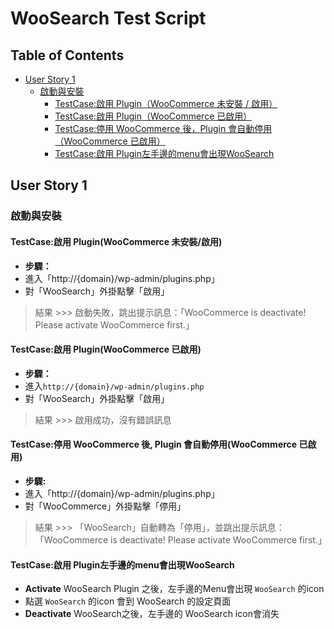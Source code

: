 # WooSearch Test Script

<!-- START doctoc generated TOC please keep comment here to allow auto update -->
<!-- DON'T EDIT THIS SECTION, INSTEAD RE-RUN doctoc TO UPDATE -->
## Table of Contents

- [User Story 1](#user-story-1)
  - [啟動與安裝](#啟動與安裝)
    - [TestCase:啟用 Plugin（WooCommerce 未安裝 / 啟用）](#testcase啟用-plugin（woocommerce-未安裝--啟用）)
    - [TestCase:啟用 Plugin（WooCommerce 已啟用）](#testcase啟用-plugin（woocommerce-已啟用）)
    - [TestCase:停用 WooCommerce 後，Plugin 會自動停用（WooCommerce 已啟用）](#testcase停用-woocommerce-後，plugin-會自動停用（woocommerce-已啟用）)
    - [TestCase:啟用 Plugin左手邊的menu會出現WooSearch](#testcase啟用-plugin左手邊的menu會出現woosearch)

<!-- END doctoc generated TOC please keep comment here to allow auto update -->
## User Story 1
### 啟動與安裝
#### TestCase:啟用 Plugin(WooCommerce 未安裝/啟用)
- **步驟：**
- 進入「http://{domain}/wp-admin/plugins.php」
- 對「WooSearch」外掛點擊「啟用」
> 結果 >>> 啟動失敗，跳出提示訊息：「WooCommerce is deactivate! Please activate WooCommerce first.」

#### TestCase:啟用 Plugin(WooCommerce 已啟用)
- **步驟：**
- 進入```http://{domain}/wp-admin/plugins.php```
- 對「WooSearch」外掛點擊「啟用」
> 結果 >>> 啟用成功，沒有錯誤訊息

#### TestCase:停用 WooCommerce 後, Plugin 會自動停用(WooCommerce 已啟用)
- **步驟:**
- 進入「http://{domain}/wp-admin/plugins.php」
- 對「WooCommerce」外掛點擊「停用」
> 結果 >>> 「WooSearch」自動轉為「停用」，並跳出提示訊息：「WooCommerce is deactivate! Please activate WooCommerce first.」

#### TestCase:啟用 Plugin左手邊的menu會出現WooSearch
- **Activate** WooSearch Plugin 之後，左手邊的Menu會出現 ```WooSearch``` 的icon
- 點選 ```WooSearch``` 的icon 會到 WooSearch 的設定頁面
- **Deactivate** WooSearch之後，左手邊的 WooSearch icon會消失
